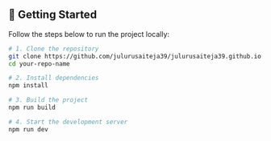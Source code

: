 ## 🚀 Getting Started

Follow the steps below to run the project locally:

```bash
# 1. Clone the repository
git clone https://github.com/julurusaiteja39/julurusaiteja39.github.io.git your-repo-name
cd your-repo-name

# 2. Install dependencies
npm install

# 3. Build the project
npm run build

# 4. Start the development server
npm run dev
